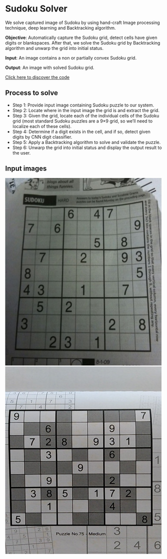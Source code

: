 # Sudoku Solver

We solve captured image of Sudoku by using hand-craft Image processing technique, deep learning and Backtracking algorithm.

**Objective**: Automatically capture the Sudoku grid, detect cells have given digits or blankspaces. 
After that, we solve the Sudoku grid by Backtracking algorithm and unwarp the grid into initial status.

**Input**: An image contains a non or partially convex Sudoku grid.

**Output**: An image with solved Sudoku grid.

[Click here to discover the code](https://github.com/hoangtv2000/opencv_practices/blob/main/code_advanced/Sudoku_solver)


## Process to solve

+ Step 1: Provide input image containing Sudoku puzzle to our system.
+ Step 2: Locate where in the input image the grid is and extract the grid.
+ Step 3: Given the grid, locate each of the individual cells of the Sudoku grid (most standard Sudoku puzzles are a 9×9 grid, so we’ll need to localize each of these cells).
+ Step 4: Determine if a digit exists in the cell, and if so, detect given digits by CNN digit classifier.
+ Step 5: Apply a Backtracking algorithm to solve and validate the puzzle.
+ Step 6: Unwarp the grid into initial status and display the output result to the user.


## Input images

<img src = 'https://github.com/hoangtv2000/opencv_practices/blob/main/images/sudoku-og1.jpg' width = '500' height = '600' wspace="20"/><img src = 'https://github.com/hoangtv2000/opencv_practices/blob/main/images/sudoku-og2.jpg' width = '500' height = '600'/>

